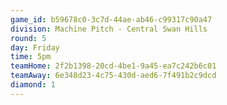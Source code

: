 ```yaml
---
game_id: b59678c0-3c7d-44ae-ab46-c99317c90a47
division: Machine Pitch - Central Swan Hills
round: 5
day: Friday
time: 5pm
teamHome: 2f2b1398-20cd-4be1-9a45-ea7c242b6c01
teamAway: 6e348d23-4c75-430d-aed6-7f491b2c9dcd
diamond: 1
---
```

